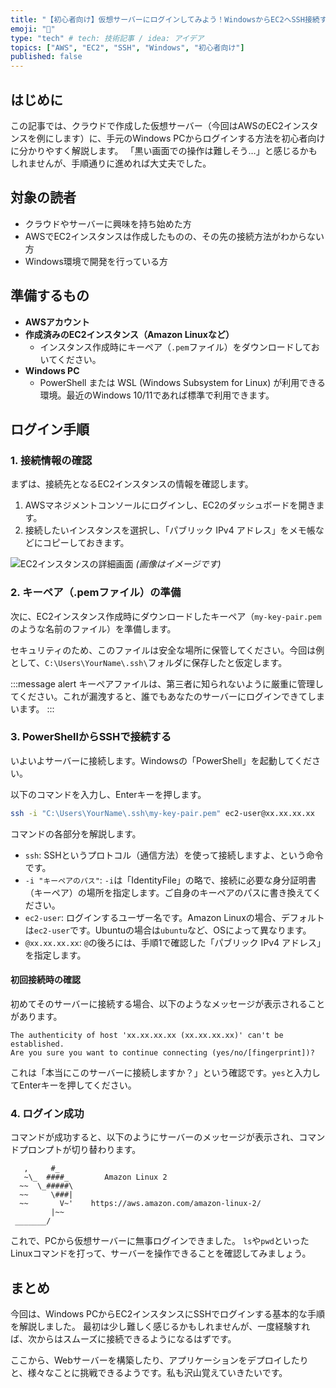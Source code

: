 ```yaml
---
title: "【初心者向け】仮想サーバーにログインしてみよう！WindowsからEC2へSSH接続する手順"
emoji: "👻"
type: "tech" # tech: 技術記事 / idea: アイデア
topics: ["AWS", "EC2", "SSH", "Windows", "初心者向け"]
published: false
---
```


## はじめに

この記事では、クラウドで作成した仮想サーバー（今回はAWSのEC2インスタンスを例にします）に、手元のWindows PCからログインする方法を初心者向けに分かりやすく解説します。
「黒い画面での操作は難しそう…」と感じるかもしれませんが、手順通りに進めれば大丈夫でした。

## 対象の読者

- クラウドやサーバーに興味を持ち始めた方
- AWSでEC2インスタンスは作成したものの、その先の接続方法がわからない方
- Windows環境で開発を行っている方

## 準備するもの

- **AWSアカウント**
- **作成済みのEC2インスタンス（Amazon Linuxなど）**
  - インスタンス作成時にキーペア（`.pem`ファイル）をダウンロードしておいてください。
- **Windows PC**
  - PowerShell または WSL (Windows Subsystem for Linux) が利用できる環境。最近のWindows 10/11であれば標準で利用できます。

## ログイン手順

### 1. 接続情報の確認

まずは、接続先となるEC2インスタンスの情報を確認します。

1.  AWSマネジメントコンソールにログインし、EC2のダッシュボードを開きます。
2.  接続したいインスタンスを選択し、「パブリック IPv4 アドレス」をメモ帳などにコピーしておきます。

![EC2インスタンスの詳細画面](https://storage.googleapis.com/zenn-user-upload/b17b724533de-20231026.png)
*(画像はイメージです)*

### 2. キーペア（.pemファイル）の準備

次に、EC2インスタンス作成時にダウンロードしたキーペア（`my-key-pair.pem`のような名前のファイル）を準備します。

セキュリティのため、このファイルは安全な場所に保管してください。今回は例として、`C:\Users\YourName\.ssh\`フォルダに保存したと仮定します。

:::message alert
キーペアファイルは、第三者に知られないように厳重に管理してください。これが漏洩すると、誰でもあなたのサーバーにログインできてしまいます。
:::

### 3. PowerShellからSSHで接続する

いよいよサーバーに接続します。Windowsの「PowerShell」を起動してください。

以下のコマンドを入力し、Enterキーを押します。

```bash
ssh -i "C:\Users\YourName\.ssh\my-key-pair.pem" ec2-user@xx.xx.xx.xx
```

コマンドの各部分を解説します。

- `ssh`: SSHというプロトコル（通信方法）を使って接続しますよ、という命令です。
- `-i "キーペアのパス"`: `-i`は「IdentityFile」の略で、接続に必要な身分証明書（キーペア）の場所を指定します。ご自身のキーペアのパスに書き換えてください。
- `ec2-user`: ログインするユーザー名です。Amazon Linuxの場合、デフォルトは`ec2-user`です。Ubuntuの場合は`ubuntu`など、OSによって異なります。
- `@xx.xx.xx.xx`: `@`の後ろには、手順1で確認した「パブリック IPv4 アドレス」を指定します。

#### 初回接続時の確認

初めてそのサーバーに接続する場合、以下のようなメッセージが表示されることがあります。

```
The authenticity of host 'xx.xx.xx.xx (xx.xx.xx.xx)' can't be established.
Are you sure you want to continue connecting (yes/no/[fingerprint])?
```

これは「本当にこのサーバーに接続しますか？」という確認です。`yes`と入力してEnterキーを押してください。

### 4. ログイン成功

コマンドが成功すると、以下のようにサーバーのメッセージが表示され、コマンドプロンプトが切り替わります。

```
   ,     #_
   ~\_  ####_        Amazon Linux 2
  ~~  \_#####\
  ~~     \###|
  ~~       V~'    https://aws.amazon.com/amazon-linux-2/
         |~~
 _______/
```

これで、PCから仮想サーバーに無事ログインできました。 `ls`や`pwd`といったLinuxコマンドを打って、サーバーを操作できることを確認してみましょう。

## まとめ

今回は、Windows PCからEC2インスタンスにSSHでログインする基本的な手順を解説しました。
最初は少し難しく感じるかもしれませんが、一度経験すれば、次からはスムーズに接続できるようになるはずです。

ここから、Webサーバーを構築したり、アプリケーションをデプロイしたりと、様々なことに挑戦できるようです。私も沢山覚えていきたいです。

```
